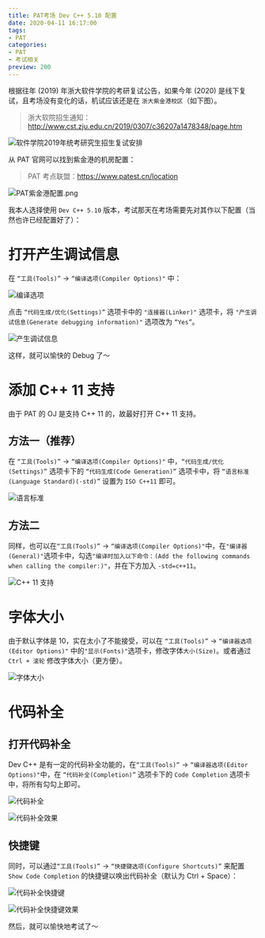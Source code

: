 ```yaml
---
title: PAT考场 Dev C++ 5.10 配置
date: 2020-04-11 16:17:00
tags: 
- PAT
categories: 
- PAT
- 考试相关
preview: 200
---
```


根据往年 (2019) 年浙大软件学院的考研复试公告，如果今年 (2020) 是线下复试，且考场没有变化的话，机试应该还是在 `浙大紫金港校区`（如下图）。

> 浙大软院招生通知：http://www.cst.zju.edu.cn/2019/0307/c36207a1478348/page.htm

![软件学院2019年统考研究生招生复试安排](images/image-20200411162644696.png)

从 PAT 官网可以找到紫金港的机房配置：

> PAT 考点联盟：https://www.patest.cn/location

![PAT紫金港配置.png](images/PAT紫金港配置.png)

我本人选择使用 `Dev C++ 5.10` 版本，考试那天在考场需要先对其作以下配置（当然也许已经配置好了）：

# 打开产生调试信息

在 `“工具(Tools)”` -> `“编译选项(Compiler Options)"` 中：

![编译选项](images/image-20200411163457056.png)

点击 `“代码生成/优化(Settings)”` 选项卡中的 `"连接器(Linker)"` 选项卡，将 `"产生调试信息(Generate debugging information)"` 选项改为 `“Yes”`。

![产生调试信息](images/image-20200411163800036.png)

这样，就可以愉快的 Debug 了～

# 添加 C++ 11 支持

由于 PAT 的 OJ 是支持 C++ 11 的，故最好打开 C++ 11 支持。

## 方法一（推荐）

在 `“工具(Tools)”` -> `“编译选项(Compiler Options)"` 中，`“代码生成/优化(Settings)”` 选项卡下的 `“代码生成(Code Generation)”` 选项卡中，将 `“语言标准(Language Standard)(-std)”` 设置为 `ISO C++11` 即可。

![语言标准](images/image-20200411180355580.png)

## 方法二

同样，也可以在`“工具(Tools)”` -> `“编译选项(Compiler Options)"`中，在`"编译器(General)"`选项卡中，勾选`"编译时加入以下命令：(Add the following commands when calling the compiler:)"`，并在下方加入 `-std=c++11`。

![C++ 11 支持](images/image-20200411164259368.png)

# 字体大小

由于默认字体是 10，实在太小了不能接受，可以在 `“工具(Tools)”` -> `“编译器选项(Editor Options)"` 中的`"显示(Fonts)"`选项卡，修改字体`大小(Size)`。或者通过 `Ctrl + 滚轮` 修改字体大小（更方便）。

![字体大小](images/image-20200411164704403.png)

# 代码补全

## 打开代码补全

Dev C++ 是有一定的代码补全功能的，在`“工具(Tools)”` -> `“编译器选项(Editor Options)"`中，在 `“代码补全(Completion)”` 选项卡下的 `Code Completion` 选项卡中，将所有勾勾上即可。

![代码补全](images/image-20200411171339011.png)

![代码补全效果](images/image-20200411171544336.png)

## 快捷键

同时，可以通过`“工具(Tools)”` -> `“快捷键选项(Configure Shortcuts)”` 来配置 `Show Code Completion` 的快捷键以唤出代码补全（默认为 Ctrl + Space）：

![代码补全快捷键](images/image-20200411171955523.png)

![代码补全快捷键效果](images/image-20200411172339097.png)

然后，就可以愉快地考试了～